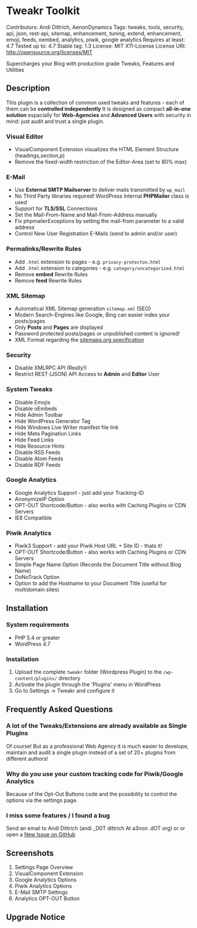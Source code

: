 # Tweakr Toolkit #
Contributors: Andi Dittrich, AenonDynamics
Tags: tweaks, tools, security, api, json, rest-api, sitemap, enhancement, tuning, extend, enhancement, emoji, feeds, oembed, analytics, piwik, google analytics
Requires at least: 4.7
Tested up to: 4.7
Stable tag: 1.3
License: MIT X11-License
License URI: http://opensource.org/licenses/MIT

Supercharges your Blog with production grade Tweaks, Features and Utilities

## Description ##

This plugin is a collection of common used tweaks and features - each of them can be **controlled independently**
It is designed as compact **all-in-one solution** espacially for **Web-Agencies** and **Advanced Users** with security in mind: just audit and trust a single plugin.

### Visual Editor ###

* VisualComponent Extension visualizes the HTML Element Structure (headings,section,p)
* Remove the fixed-width restriction of the Editor-Area (set to 80% max)

### E-Mail ###

* Use **External SMTP Mailserver** to deliver mails transmitted by `wp_mail`
* No Third Party libraries required! WordPress Internal **PHPMailer** class is used
* Support for **TLS/SSL** Connections
* Set the Mail-From-Name and Mail-From-Address manually
* Fix phpmailerExceptions by setting the mail-from parameter to a valid address
* Control New User Registration E-Mails (send to admin and/or user)

### Permalinks/Rewrite Rules ###

* Add `.html` extension to pages - e.g. `privacy-protecton.html`
* Add `.html` extension to categories - e.g. `category/uncategorized.html`
* Remove **embed** Rewrite Rules
* Remove **feed** Rewrite Rules

### XML Sitemap ###
* Automatical XML Sitemap generation `sitemap.xml` (SEO)
* Modern Search-Engines like Google, Bing can easier index your posts/pages
* Only **Posts** and **Pages** are displayed
* Password protected posts/pages or unpublished content is ignored!
* XML Format regarding the [sitemaps.org specification](https://www.sitemaps.org/protocol.html)

### Security ###
* Disable XMLRPC API (Really!)
* Restrict REST (JSON) API Access to **Admin** and **Editor** User

### System Tweaks ###

* Disable Emojis
* Disable oEmbeds
* Hide Admin Toolbar
* Hide WordPress Generator Tag
* Hide Windows Live Writer manifest file link
* Hide Meta Pagination Links
* Hide Feed Links
* Hide Resource Hints
* Disable RSS Feeds
* Disable Atom Feeds
* Disable RDF Feeds

### Google Analytics ###

* Google Analytics Support - just add your Tracking-ID
* AnonymizeIP Option
* OPT-OUT Shortcode/Button - also works with Caching Plugins or CDN Servers
* IE8 Compatible

### Piwik Analytics ###

* Piwik3 Support - add your Piwik Host URL + Site ID - thats it!
* OPT-OUT Shortcode/Button - also works with Caching Plugins or CDN Servers
* Simple Page Name Option (Records the Document Title without Blog Name)
* DoNoTrack Option
* Option to add the Hostname to your Document Title (useful for multidomain sites)

## Installation ##

### System requirements ###
* PHP 5.4 or greater
* WordPress 4.7

### Installation ###
1. Upload the complete `tweakr` folder (Wordpress Plugin) to the `/wp-content/plugins/` directory
2. Activate the plugin through the 'Plugins' menu in WordPress
3. Go to Settings -> Tweakr and configure it

## Frequently Asked Questions ##

### A lot of the Tweaks/Extensions are already available as Single Plugins ###
Of course! But as a professional Web Agency it is much easier to develope, maintain and audit a single plugin instead of a set of 20+ plugins from different authors!

### Why do you use your custom tracking code for Piwik/Google Analytics ###
Because of the Opt-Out Buttons code and the possibility to control the options via the settings page.

### I miss some features / I found a bug ###
Send an email to Andi Dittrich (andi _D0T dittrich At a3non .dOT org) or or open a [New Issue on GitHub](https://github.com/AndiDittrich/WordPress.Tweakr/issues)

## Screenshots ##

1. Settings Page Overview
2. VisualComponent Extension
3. Google Analytics Options
4. Piwik Analytics Options
5. E-Mail SMTP Settings
6. Analytics OPT-OUT Button

## Upgrade Notice ##



